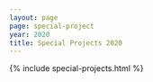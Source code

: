 ```yaml
---
layout: page
page: special-project
year: 2020
title: Special Projects 2020
---
```


{% include special-projects.html %}
